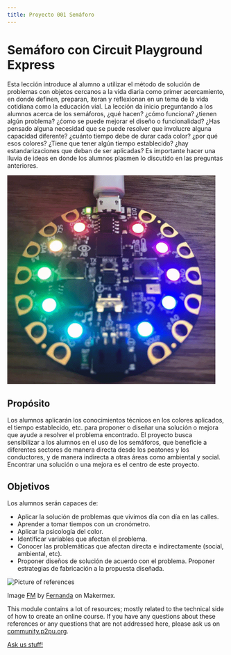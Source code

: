 ```yaml
---
title: Proyecto 001 Semáforo
---
```


# Semáforo con Circuit Playground Express

Esta lección introduce al alumno a utilizar el método de solución de problemas con objetos cercanos a la vida diaria como primer acercamiento, en donde definen, preparan, iteran y reflexionan en un tema de la vida cotidiana como la educación vial. La lección da inicio preguntando a los alumnos acerca de los semáforos, ¿qué hacen? ¿cómo funciona? ¿tienen algún problema? ¿ćomo se puede mejorar el diseño o funcionalidad? ¿Has pensado alguna necesidad que se puede resolver que involucre alguna capacidad diferente? ¿cuánto tiempo debe de durar cada color? ¿por qué esos colores? ¿Tiene que tener algún tiempo establecido? ¿hay estandarizaciones que deban de ser aplicadas? Es importante hacer una lluvia de ideas en donde los alumnos plasmen lo discutido en las preguntas anteriores.

![MakerCademy](/img/giphy.gif)


## Propósito
Los alumnos aplicarán los conocimientos técnicos en los colores aplicados, el tiempo establecido, etc. para proponer o diseñar una solución  o mejora que ayude a resolver el problema encontrado. El proyecto busca sensibilizar a los alumnos en el uso de los semáforos, que beneficie a diferentes sectores de manera directa desde los peatones y los conductores,  y de manera indirecta a otras áreas como ambiental y social. Encontrar una solución o una mejora es el centro de este proyecto.

## Objetivos
Los alumnos serán capaces de: 
- Aplicar la solución de problemas que vivimos día con día en las calles. 
- Aprender a tomar tiempos con un cronómetro. 
- Aplicar la psicología del color. 
- Identificar variables que afectan el problema. 
- Conocer las problemáticas que afectan directa e indirectamente (social, ambiental, etc). 
- Proponer diseños de solución de acuerdo con el problema. Proponer estrategias de fabricación a la propuesta diseñada.



![Picture of references]({{http://galeria.makermex.com/fotos/picture.php?/5575/category/116}}/img/reference.jpg)

Image [FM](http://galeria.makermex.com/fotos/picture.php?/5575/category/116) by [Fernanda](https://www.http://makermex.com/) on Makermex.

This module contains a lot of resources; mostly related to the technical side of how to create an online course. If you have any questions about these references or any questions that are not addressed here, please ask us on [community.p2pu.org](http://community.p2pu.org/category/tech).

<a class="btn btn-primary" target="_blank" href="http://community.p2pu.org/category/tech"><i class="fa fa-weixin"></i> Ask us stuff!</a>
